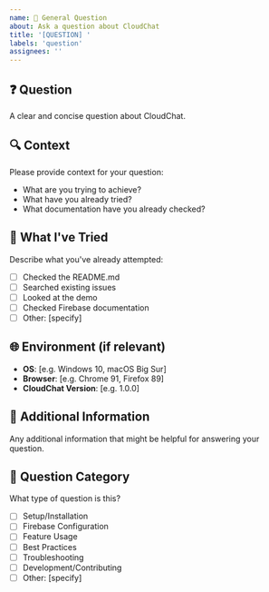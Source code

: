 ```yaml
---
name: 💬 General Question
about: Ask a question about CloudChat
title: '[QUESTION] '
labels: 'question'
assignees: ''
---
```


## ❓ Question
A clear and concise question about CloudChat.

## 🔍 Context
Please provide context for your question:
- What are you trying to achieve?
- What have you already tried?
- What documentation have you already checked?

## 💭 What I've Tried
Describe what you've already attempted:
- [ ] Checked the README.md
- [ ] Searched existing issues
- [ ] Looked at the demo
- [ ] Checked Firebase documentation
- [ ] Other: [specify]

## 🌐 Environment (if relevant)
- **OS**: [e.g. Windows 10, macOS Big Sur]
- **Browser**: [e.g. Chrome 91, Firefox 89]
- **CloudChat Version**: [e.g. 1.0.0]

## 📝 Additional Information
Any additional information that might be helpful for answering your question.

## 🎯 Question Category
What type of question is this?
- [ ] Setup/Installation
- [ ] Firebase Configuration
- [ ] Feature Usage
- [ ] Best Practices
- [ ] Troubleshooting
- [ ] Development/Contributing
- [ ] Other: [specify]
